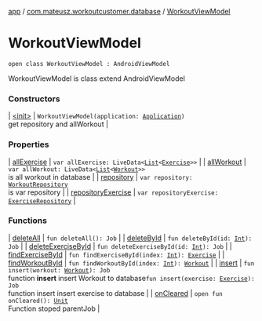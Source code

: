 [app](../../index.md) / [com.mateusz.workoutcustomer.database](../index.md) / [WorkoutViewModel](./index.md)

# WorkoutViewModel

`open class WorkoutViewModel : AndroidViewModel`

WorkoutViewModel is class extend AndroidViewModel

### Constructors

| [&lt;init&gt;](-init-.md) | `WorkoutViewModel(application: `[`Application`](https://developer.android.com/reference/android/app/Application.html)`)`<br>get repository and allWorkout |

### Properties

| [allExercise](all-exercise.md) | `var allExercise: LiveData<`[`List`](https://kotlinlang.org/api/latest/jvm/stdlib/kotlin.collections/-list/index.html)`<`[`Exercise`](../-exercise/index.md)`>>` |
| [allWorkout](all-workout.md) | `var allWorkout: LiveData<`[`List`](https://kotlinlang.org/api/latest/jvm/stdlib/kotlin.collections/-list/index.html)`<`[`Workout`](../-workout/index.md)`>>`<br>is all workout in database |
| [repository](repository.md) | `var repository: `[`WorkoutRepository`](../-workout-repository/index.md)<br>is var repository |
| [repositoryExercise](repository-exercise.md) | `var repositoryExercise: `[`ExerciseRepository`](../-exercise-repository/index.md) |

### Functions

| [deleteAll](delete-all.md) | `fun deleteAll(): Job` |
| [deleteById](delete-by-id.md) | `fun deleteById(id: `[`Int`](https://kotlinlang.org/api/latest/jvm/stdlib/kotlin/-int/index.html)`): Job` |
| [deleteExerciseById](delete-exercise-by-id.md) | `fun deleteExerciseById(id: `[`Int`](https://kotlinlang.org/api/latest/jvm/stdlib/kotlin/-int/index.html)`): Job` |
| [findExerciseById](find-exercise-by-id.md) | `fun findExerciseById(index: `[`Int`](https://kotlinlang.org/api/latest/jvm/stdlib/kotlin/-int/index.html)`): `[`Exercise`](../-exercise/index.md) |
| [findWorkoutById](find-workout-by-id.md) | `fun findWorkoutById(index: `[`Int`](https://kotlinlang.org/api/latest/jvm/stdlib/kotlin/-int/index.html)`): `[`Workout`](../-workout/index.md) |
| [insert](insert.md) | `fun insert(workout: `[`Workout`](../-workout/index.md)`): Job`<br>function **insert** insert Workout to database`fun insert(exercise: `[`Exercise`](../-exercise/index.md)`): Job`<br>function insert insert exercise to database |
| [onCleared](on-cleared.md) | `open fun onCleared(): `[`Unit`](https://kotlinlang.org/api/latest/jvm/stdlib/kotlin/-unit/index.html)<br>Function stoped parentJob |

